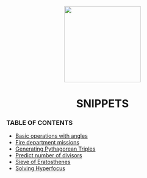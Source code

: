 <p align="center"><img width="200" src="https://upload.wikimedia.org/wikipedia/commons/7/70/RightBrainDominant.jpg"></p>
<h1 align="center">SNIPPETS</h1>

### TABLE OF CONTENTS

- [Basic operations with angles](basic_operations_with_angles/basic_operations_with_angles.ipynb)
- [Fire department missions](fire_department_missions/missions.ipynb)
- [Generating Pythagorean Triples](generating_pythagorean_triples/generating_pythagorean_triples.ipynb)
- [Predict number of divisors](predict_number_of_divisors/predict_number_of_divisors.ipynb)
- [Sieve of Eratosthenes](sieve_of_eratosthenes/sieve_of_eratosthenes.ipynb)
- [Solving Hyperfocus](solving_hyperfocus/solving_hyperfocus.md)